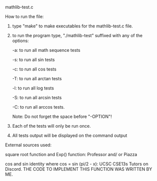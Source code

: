 mathlib-test.c

How to run the file:

1. type "make" to make executables for the mathlib-test.c file.
2. to run the program type, "./mathlib-test" suffixed with any of the options:
 
	-a: to run all math sequence tests

	-s: to run all sin tests

	-c: to run all cos tests

	-T: to run all arctan tests

	-l: to run all log tests

	-S: to run all arcsin tests

	-C: to run all arccos tests.

	Note: Do not forget the space before "-OPTION"!
3. Each of the tests will only be run once.
4. All tests output will be displayed on the command output


External sources used:

square root function and Exp() function: Professor and/ or Piazza

cos and sin identity where cos = sin (pi/2 - x): UCSC CSE13s Tutors on Discord. THE CODE TO IMPLEMENT THIS FUNCTION WAS WRITTEN BY ME.


